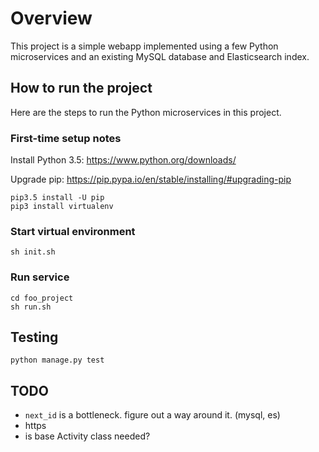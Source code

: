 # Overview

This project is a simple webapp implemented using a few Python microservices
and an existing MySQL database and Elasticsearch index.

## How to run the project

Here are the steps to run the Python microservices in this project.

### First-time setup notes
Install Python 3.5: https://www.python.org/downloads/

Upgrade pip: https://pip.pypa.io/en/stable/installing/#upgrading-pip
```
pip3.5 install -U pip
pip3 install virtualenv
```

### Start virtual environment

```
sh init.sh
```

### Run service

```
cd foo_project
sh run.sh
```

## Testing

```
python manage.py test
```

## TODO

* `next_id` is a bottleneck.  figure out a way around it. (mysql, es)
* https
* is base Activity class needed?

